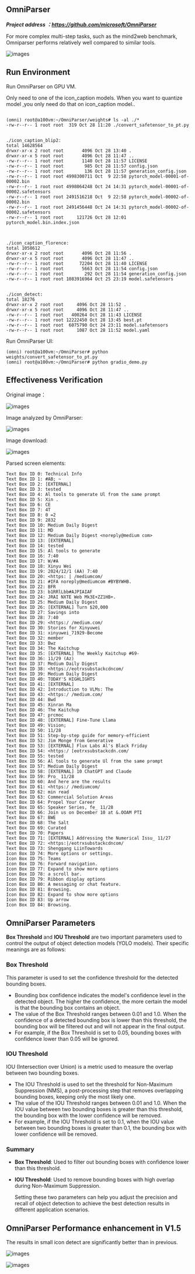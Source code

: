## OmniParser

 ***Project address ：https://github.com/microsoft/OmniParser***

For more complex multi-step tasks, such as the mind2web benchmark, Omniparser performs relatively well compared to similar tools. 

![images](https://github.com/xinyuwei-david/david-share/blob/master/Multimodal-Models/OmniParser/images/4.png)

## Run Environment

Run OmniParser on GPU VM.

Only need to one of the icon_caption models. When you want to quantize model ,you only need do that on icon_caption model..

```

(omni) root@a100vm:~/OmniParser/weights# ls -al ./*
-rw-r--r-- 1 root root  319 Oct 28 11:20 ./convert_safetensor_to_pt.py


./icon_caption_blip2:
total 14628564
drwxr-xr-x 2 root root       4096 Oct 28 13:40 .
drwxr-xr-x 5 root root       4096 Oct 28 11:47 ..
-rw-r--r-- 1 root root       1140 Oct 28 11:57 LICENSE
-rw-r--r-- 1 root root        985 Oct 28 11:57 config.json
-rw-r--r-- 1 root root        136 Oct 28 11:57 generation_config.json
-rw-r--r-- 1 root root 4998300711 Oct  9 22:58 pytorch_model-00001-of-00002.bin
-rw-r--r-- 1 root root 4998064248 Oct 24 14:31 pytorch_model-00001-of-00002.safetensors
-rw-r--r-- 1 root root 2491516218 Oct  9 22:58 pytorch_model-00002-of-00002.bin
-rw-r--r-- 1 root root 2491456448 Oct 24 14:31 pytorch_model-00002-of-00002.safetensors
-rw-r--r-- 1 root root     121726 Oct 28 12:01 pytorch_model.bin.index.json



./icon_caption_florence:
total 1058612
drwxr-xr-x 2 root root       4096 Oct 28 11:56 .
drwxr-xr-x 5 root root       4096 Oct 28 11:47 ..
-rw-r--r-- 1 root root      72204 Oct 28 11:40 LICENSE
-rw-r--r-- 1 root root       5663 Oct 28 11:54 config.json
-rw-r--r-- 1 root root        292 Oct 28 11:54 generation_config.json
-rw-r--r-- 1 root root 1083916964 Oct 25 23:19 model.safetensors


./icon_detect:
total 18276
drwxr-xr-x 2 root root     4096 Oct 28 11:52 .
drwxr-xr-x 5 root root     4096 Oct 28 11:47 ..
-rw-r--r-- 1 root root   400264 Oct 28 11:43 LICENSE
-rw-r--r-- 1 root root 12222450 Oct 28 13:45 best.pt
-rw-r--r-- 1 root root  6075790 Oct 24 23:11 model.safetensors
-rw-r--r-- 1 root root     1087 Oct 28 11:52 model.yaml
```

Run OmniParser UI:

```
(omni) root@a100vm:~/OmniParser# python weights/convert_safetensor_to_pt.py
(omni) root@a100vm:~/OmniParser# python gradio_demo.py
```

## Effectiveness Verification

Original image：

![images](https://github.com/xinyuwei-david/david-share/blob/master/Multimodal-Models/OmniParser/images/1.png)

Image analyzed by OmniParser:

![images](https://github.com/xinyuwei-david/david-share/blob/master/Multimodal-Models/OmniParser/images/3.png)

Image download:

![images](https://github.com/xinyuwei-david/david-share/blob/master/Multimodal-Models/OmniParser/images/2.webp)

Parsed screen elements:

```
Text Box ID 0: Technical Info
Text Box ID 1: #AB; ~
Text Box ID 2: [EXTERNAL]
Text Box ID 3: tested
Text Box ID 4: Al tools to generate Ul from the same prompt
Text Box ID 5: Xin .
Text Box ID 6: CE
Text Box ID 7: 4T
Text Box ID 8: 0 =2
Text Box ID 9: 2832
Text Box ID 10: Medium Daily Digest
Text Box ID 11: MD
Text Box ID 12: Medium Daily Digest <noreply@medium com>
Text Box ID 13: [EXTERNAL]
Text Box ID 14: tested
Text Box ID 15: Al tools to generate
Text Box ID 16: 7:40
Text Box ID 17: W/#A
Text Box ID 18: Xinyu Wei
Text Box ID 19: 2024/12/1 (AA) 7:40
Text Box ID 20: <https: | /mediumcom/
Text Box ID 21: #IFA noreply@mediumcom #BYBYWHB.
Text Box ID 22: BFR
Text Box ID 23: b1RRlLbb#AJPIAIAF
Text Box ID 24: JRAI NXTE Web Mk3E+ZZ1HB+.
Text Box ID 25: Medium Daily Digest
Text Box ID 26: [EXTERNAL] Turn $20,000
Text Box ID 27: Savings into
Text Box ID 28: 7:40
Text Box ID 29: <https:/ /medium.com/
Text Box ID 30: Stories for Xinyuwei
Text Box ID 31: xinyuwei_71929-Become
Text Box ID 32: member
Text Box ID 33: Bwz
Text Box ID 34: The Kaitchup
Text Box ID 35: [EXTERNAL] The Weekly Kaitchup #69-
Text Box ID 36: 11/29 (Az)
Text Box ID 37: Medium Daily Digest
Text Box ID 38: <https://eotrxsubstackcdncom/
Text Box ID 39: Medium Daily Digest
Text Box ID 40: TODAY'S HIGHLIGHTS
Text Box ID 41: [EXTERNAL]
Text Box ID 42: Introduction to VLMs: The
Text Box ID 43: <https:/ /medium.com/
Text Box ID 44: Bwd
Text Box ID 45: Xinran Ma
Text Box ID 46: The Kaitchup
Text Box ID 47: prcmoc
Text Box ID 48: [EXTERNAL] Fine-Tune Llama
Text Box ID 49: Vision;
Text Box ID 50: 11/28
Text Box ID 51: Step-by-step guide for memory-efficient
Text Box ID 52: Jim Monge from Generative
Text Box ID 53: [EXTERNAL] Flux Labs Al's Black Friday
Text Box ID 54: <https:/ [eotrxsubstackcdn.com/
Text Box ID 55: tested
Text Box ID 56: Al tools to generate Ul from the same prompt
Text Box ID 57: Medium Daily Digest
Text Box ID 58: [EXTERNAL] 10 ChatGPT and Claude
Text Box ID 59: Pro_ 11/28
Text Box ID 60: And here are the results
Text Box ID 61: <https:/ /mediumcom/
Text Box ID 62: min read
Text Box ID 63: Commercial Solution Areas
Text Box ID 64: Propel Your Career
Text Box ID 65: Speaker Series, fe_ 11/28
Text Box ID 66: Join us on December 10 at &.OOAM PTI
Text Box ID 67: BWE
Text Box ID 68: The Salt
Text Box ID 69: Curated
Text Box ID 70: Papers
Text Box ID 71: [EXTERNAL] Addressing the Numerical Issu_ 11/27
Text Box ID 72: <https:|/eotrxsubstackcdncom/
Text Box ID 73: Shenggang LiinTowards
Icon Box ID 74: More options or settings.
Icon Box ID 75: Teams
Icon Box ID 76: Forward navigation.
Icon Box ID 77: Expand to show more options
Icon Box ID 78: a scroll bar.
Icon Box ID 79: Ribbon display options
Icon Box ID 80: A messaging or chat feature.
Icon Box ID 81: Browsing.
Icon Box ID 82: Expand to show more options
Icon Box ID 83: Up arrow
Icon Box ID 84: Browsing.
```

## OmniParser Parameters

**Box Threshold** and **IOU Threshold** are two important parameters used to control the output of object detection models (YOLO models). Their specific meanings are as follows:

### Box Threshold


This parameter is used to set the confidence threshold for the detected bounding boxes.

- Bounding box confidence indicates the model's confidence level in the detected object. The higher the confidence, the more certain the model is that the bounding box contains an object.
- The value of the Box Threshold ranges between 0.01 and 1.0. When the confidence of a detected bounding box is lower than this threshold, the bounding box will be filtered out and will not appear in the final output.
- For example, if the Box Threshold is set to 0.05, bounding boxes with confidence lower than 0.05 will be ignored.

### IOU Threshold

 
IOU (Intersection over Union) is a metric used to measure the overlap between two bounding boxes.

- The IOU Threshold is used to set the threshold for Non-Maximum Suppression (NMS), a post-processing step that removes overlapping bounding boxes, keeping only the most likely one.
- The value of the IOU Threshold ranges between 0.01 and 1.0. When the IOU value between two bounding boxes is greater than this threshold, the bounding box with the lower confidence will be removed.
- For example, if the IOU Threshold is set to 0.1, when the IOU value between two bounding boxes is greater than 0.1, the bounding box with lower confidence will be removed.

### Summary

 

- **Box Threshold**: Used to filter out bounding boxes with confidence lower than this threshold.

- **IOU Threshold**: Used to remove bounding boxes with high overlap during Non-Maximum Suppression.

  Setting these two parameters can help you adjust the precision and recall of object detection to achieve the best detection results in different application scenarios.

## OmniParser Performance enhancement in V1.5

The results in small icon detect are significantly better than in previous.

![images](https://github.com/xinyuwei-david/david-share/blob/master/Multimodal-Models/OmniParser/images/5.png)

![images](https://github.com/xinyuwei-david/david-share/blob/master/Multimodal-Models/OmniParser/images/3.webp)

